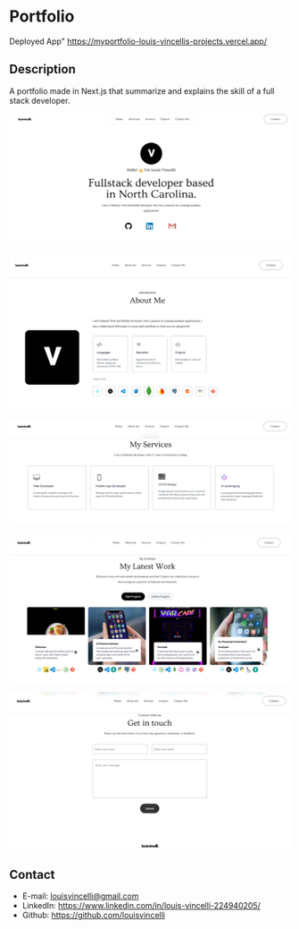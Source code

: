 # Portfolio

Deployed App" https://myportfolio-louis-vincellis-projects.vercel.app/

## Description

A portfolio made in Next.js that summarize and explains the skill of a full stack developer.

![Screenshot1](./public/sc1.PNG)

![Screenshot5](./public/sc5.PNG)

![Screenshot2](./public/sc2.PNG)

![Screenshot3](./public/sc3.PNG)

![Screenshot4](./public/sc4.PNG)

## Contact 
* E-mail: louisvincelli@gmail.com
* LinkedIn: https://www.linkedin.com/in/louis-vincelli-224940205/
* Github: https://github.com/louisvincelli
